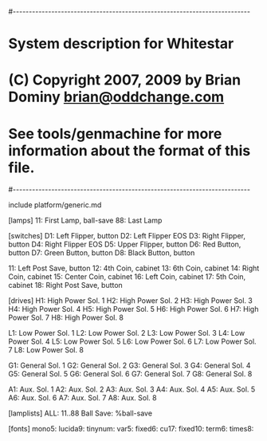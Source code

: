 #--------------------------------------------------------------------------
# System description for Whitestar
# (C) Copyright 2007, 2009 by Brian Dominy <brian@oddchange.com>
#
# See tools/genmachine for more information about the format of this file.
#--------------------------------------------------------------------------

include platform/generic.md

[lamps]
11: First Lamp, ball-save
88: Last Lamp

[switches]
D1: Left Flipper, button
D2: Left Flipper EOS
D3: Right Flipper, button
D4: Right Flipper EOS
D5: Upper Flipper, button
D6: Red Button, button
D7: Green Button, button
D8: Black Button, button

11: Left Post Save, button
12: 4th Coin, cabinet
13: 6th Coin, cabinet
14: Right Coin, cabinet
15: Center Coin, cabinet
16: Left Coin, cabinet
17: 5th Coin, cabinet
18: Right Post Save, button

[drives]
H1: High Power Sol. 1
H2: High Power Sol. 2
H3: High Power Sol. 3
H4: High Power Sol. 4
H5: High Power Sol. 5
H6: High Power Sol. 6
H7: High Power Sol. 7
H8: High Power Sol. 8

L1: Low Power Sol. 1
L2: Low Power Sol. 2
L3: Low Power Sol. 3
L4: Low Power Sol. 4
L5: Low Power Sol. 5
L6: Low Power Sol. 6
L7: Low Power Sol. 7
L8: Low Power Sol. 8

G1: General Sol. 1
G2: General Sol. 2
G3: General Sol. 3
G4: General Sol. 4
G5: General Sol. 5
G6: General Sol. 6
G7: General Sol. 7
G8: General Sol. 8

A1: Aux. Sol. 1
A2: Aux. Sol. 2
A3: Aux. Sol. 3
A4: Aux. Sol. 4
A5: Aux. Sol. 5
A6: Aux. Sol. 6
A7: Aux. Sol. 7
A8: Aux. Sol. 8

[lamplists]
ALL: 11..88
Ball Save: %ball-save

[fonts]
mono5:
lucida9:
tinynum:
var5:
fixed6:
cu17:
fixed10:
term6:
times8:

